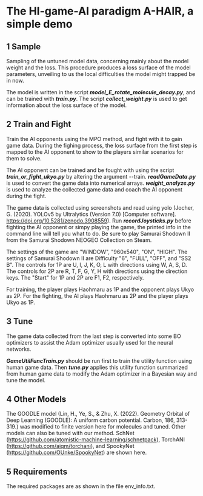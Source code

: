 # The HI-game-AI paradigm A-HAIR, a simple demo

## 1 Sample
Sampling of the untuned model data, concerning mainly about the model weight and the loss. This procedure produces a loss surface of the model parameters, unveiling to us the local difficulties the model might trapped be in now.

The model is written in the script ***model_E_rotate_molecule_decay.py***, and can be trained with ***train.py***. The script ***collect_weight.py*** is used to get information about the loss surface of the model.

## 2 Train and Fight
Train the AI opponents using the MPO method, and fight with it to gain game data. During the fighing process, the loss surface from the first step is mapped to the AI opponent to show to the players similar scenarios for them to solve.

The AI opponent can be trained and be fought with using the script ***train_or_fight_ukyo.py*** by altering the argument --train. ***readGameData.py*** is used to convert the game data into numerical arrays. ***weight_analyze.py*** is used to analyze the collected game data and coach the AI opponent during the fight.

The game data is collected using screenshots and read using yolo (Jocher, G. (2020). YOLOv5 by Ultralytics (Version 7.0) [Computer software]. https://doi.org/10.5281/zenodo.3908559). Run ***recordJoysticks.py*** before fighting the AI opponent or simpy playing the game, the printed info in the command line will tell you what to do. Be sure to play Samurai Shodown II from the Samurai Shodown NEOGEO Collection on Steam.

The settings of the game are "WINDOW", "960x540", "ON", "HIGH".
The settings of Samurai Shodown II are Difficulty "6", "FULL", "OFF", and "SS2 B".
The controls for 1P are U, I, J, K, O, L with directions using W, A, S, D.
The controls for 2P are R, T, F, G, Y, H with directions using the direction keys.
The "Start" for 1P and 2P are F1, F2, respectively.

For training, the player plays Haohmaru as 1P and the opponent plays Ukyo as 2P.
For the fighting, the AI plays Haohmaru as 2P and the player plays Ukyo as 1P.

## 3 Tune
The game data collected from the last step is converted into some BO optimizers to assist the Adam optimizer usually used for the neural networks.

***GameUtilFuncTrain.py*** should be run first to train the utility function using human game data. Then ***tune.py*** applies this utility function summarized from human game data to modify the Adam optimizer in a Bayesian way and tune the model.

## 4 Other Models
The GOODLE model (Lin, H., Ye, S., & Zhu, X. (2022). Geometry Orbital of Deep Learning (GOODLE): A uniform carbon potential. Carbon, 186, 313-319.) was modified to finite version here for molecules and tuned.
Other models can also be tuned with our method. SchNet (https://github.com/atomistic-machine-learning/schnetpack), TorchANI (https://github.com/aiqm/torchani), and SpookyNet (https://github.com/OUnke/SpookyNet) are shown here.

## 5 Requirements
The required packages are as shown in the file env_info.txt.
